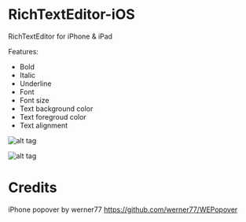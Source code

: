 RichTextEditor-iOS
==================
RichTextEditor for iPhone &amp; iPad

Features:
- Bold
- Italic
- Underline
- Font
- Font size
- Text background color
- Text foregroud color
- Text alignment


![alt tag](https://raw.github.com/aryaxt/iOS-Rich-Text-Editor/master/ipadScreenShot.png)

![alt tag](https://raw.github.com/aryaxt/iOS-Rich-Text-Editor/master/iphoneScreenshot.png)

Credits
==================
iPhone popover by werner77
https://github.com/werner77/WEPopover
